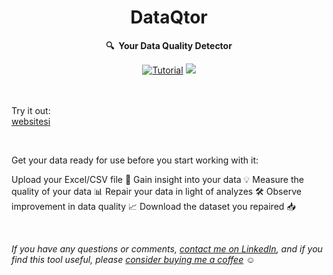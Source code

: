 <h1 align="center">
    DataQtor
</h1>

<p align="center">
    <strong>🔍&nbsp; Your Data Quality Detector </strong>
</p>

<p align="center">
    <a href="https://www.youtube.com/embed/videoseries?list=PLQ04AOSABpu9wm7oosXX2pi7Js4RxSm0D"><img src="https://img.shields.io/youtube/views/JLkJ_jFxG3g?style=social" alt="Tutorial"></a>
    <!-- <a href="https://share.streamlit.io/yourGitHubName/yourRepo/yourApp/"><img src="https://static.streamlit.io/badges/streamlit_badge_black_white.svg" alt="Open in Streamlit"></a-->
    <a href="mailto:beytullahali.goyem@gmail.com"><img src="https://img.shields.io/badge/-beytullahali.goyem@gmail.com-c14438?style=flat-square&logo=Gmail&logoColor=white&link=mailto:beytullahali.goyem@gmail.com"></a>
    
 <br><br>
    Try it out: <br>
    <a href="websitesi">websitesi</a>
</h3>

<br>

Get your data ready for use before you start working with it:

Upload your Excel/CSV file 📁
Gain insight into your data 💡
Measure the quality of your data 📊
Repair your data in light of analyzes 🛠
Observe improvement in data quality 📈
Download the dataset you repaired 📥

<br>

*If you have any questions or comments, [contact me on LinkedIn](https://tr.linkedin.com/in/beytullah-ali-g%C3%B6yem-461749152), and if you find this tool useful, please [consider buying me a coffee](https://www.buymeacoffee.com/baligoyem) ☺*

<br>
